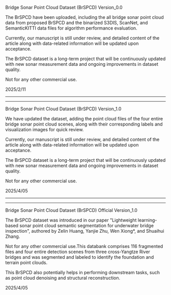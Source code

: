 
Bridge Sonar Point Cloud Dataset (BrSPCD) Version_0.0

The BrSPCD have been uploaded, including the all bridge sonar point cloud data from proposed BrSPCD and the binarized S3DIS, ScanNet, and SemanticKITTI data files for algorithm performance evaluation. 

Currently, our manuscript is still under review, and detailed content of the article along with data-related information will be updated upon acceptance.

The BrSPCD dataset is a long-term project that will be continuously updated with new sonar measurement data and ongoing improvements in dataset quality.

Not for any other commercial use.

2025/2/11

----------------------------------------------------------------------------------------------------------------------
----------------------------------------------------------------------------------------------------------------------

Bridge Sonar Point Cloud Dataset (BrSPCD) Version_1.0

We have updated the dataset, adding the point cloud files of the four entire bridge sonar point cloud scenes, along with their corresponding labels and visualization images for quick review.

Currently, our manuscript is still under review, and detailed content of the article along with data-related information will be updated upon acceptance.

The BrSPCD dataset is a long-term project that will be continuously updated with new sonar measurement data and ongoing improvements in dataset quality.

Not for any other commercial use.

2025/4/05

----------------------------------------------------------------------------------------------------------------------
----------------------------------------------------------------------------------------------------------------------

Bridge Sonar Point Cloud Dataset (BrSPCD)  Official Version_1.0

The BrSPCD dataset was introduced in our paper "Lightweight learning-based sonar point cloud semantic segmentation for underwater bridge inspection", authored by Zelin Huang, Yanjie Zhu, Wen Xiong*, and Shuaihui Zhang.

Not for any other commercial use.This databank comprises 116 fragmented files and four entire detection scenes from three cross-Yangtze River bridges and was segmented and labeled to identify the foundation and terrain point clouds. 

This BrSPCD also potentially helps in performing downstream tasks, such as point cloud denoising and structural reconstruction.

2025/4/05
